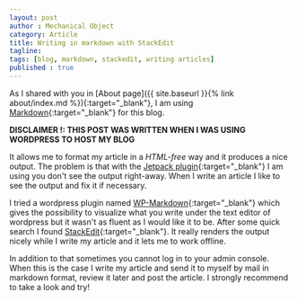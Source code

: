 ```yaml
---
layout: post
author : Mechanical Object
category: Article
title: Writing in markdown with StackEdit
tagline: 
tags: [blog, markdown, stackedit, writing articles]
published : true
---
```

As I shared with you in [About page]({{ site.baseurl }}{% link about/index.md %}){:target="_blank"},
I am using [Markdown](http://daringfireball.net/projects/markdown/){:target="_blank"} for 
this blog. 

**DISCLAIMER !: THIS POST WAS WRITTEN WHEN I WAS USING WORDPRESS TO HOST MY BLOG**

<!--more-->

It allows me to format my article in a _HTML-free_ way and it produces a nice output. The 
problem is that with the [Jetpack plugin](https://wordpress.org/plugins/jetpack/){:target="_blank"} 
I am using you don't see the output right-away. When I write an article I like to see 
the output and fix it if necessary. 

I tried a wordpress plugin named [WP-Markdown](https://wordpress.org/plugins/wp-markdown/){:target="_blank"} 
which gives the possibility to visualize what you write under the text editor of wordpress 
but it wasn't as fluent as I would like it to be. After some quick search I found 
[StackEdit](https://stackedit.io){:target="_blank"}. It really renders the output nicely 
while I write my article and it lets me to work offline. 

In addition to that sometimes you cannot log in to your admin console. When this is the 
case I write my article and send it to myself by mail in markdown format, review it later 
and post the article. I strongly recommend to take a look and try!
